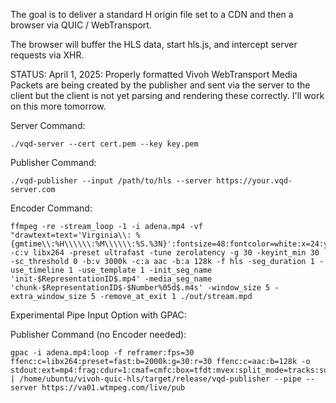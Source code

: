 The goal is to deliver a standard H origin file set to a CDN and then a browser via QUIC / WebTransport. 

The browser will buffer the HLS data, start hls.js, and intercept server requests via XHR.

STATUS: April 1, 2025: Properly formatted Vivoh WebTransport Media Packets are being created by the publisher and sent via the server to the client but the client is not yet parsing and rendering these correctly. I'll work on this more tomorrow.

Server Command:
```
./vqd-server --cert cert.pem --key key.pem
```

Publisher Command:
```
./vqd-publisher --input /path/to/hls --server https://your.vqd-server.com
```

Encoder Command:
```
ffmpeg -re -stream_loop -1 -i adena.mp4 -vf "drawtext=text='Virginia\\: %{gmtime\\:%H\\\\\\:%M\\\\\\:%S.%3N}':fontsize=48:fontcolor=white:x=24:y=24" -c:v libx264 -preset ultrafast -tune zerolatency -g 30 -keyint_min 30 -sc_threshold 0 -b:v 3000k -c:a aac -b:a 128k -f hls -seg_duration 1 -use_timeline 1 -use_template 1 -init_seg_name 'init-$RepresentationID$.mp4' -media_seg_name 'chunk-$RepresentationID$-$Number%05d$.m4s' -window_size 5 -extra_window_size 5 -remove_at_exit 1 ./out/stream.mpd
```

Experimental Pipe Input Option with GPAC:

Publisher Command (no Encoder needed):

```
gpac -i adena.mp4:loop -f reframer:fps=30 ffenc:c=libx264:preset=fast:b=2000k:g=30:r=30 ffenc:c=aac:b=128k -o stdout:ext=mp4:frag:cdur=1:cmaf=cmfc:box=tfdt:mvex:split_mode=tracks:subs_sidx=0:\!tsalign | /home/ubuntu/vivoh-quic-hls/target/release/vqd-publisher --pipe --server https://va01.wtmpeg.com/live/pub
```
